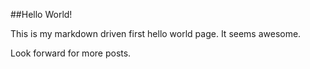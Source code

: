 ##Hello World!

This is my markdown driven first hello world page. It seems awesome.

Look forward for more posts.
